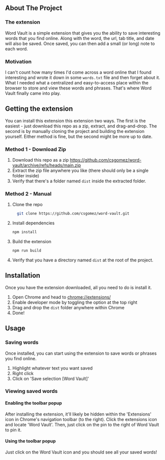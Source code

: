 <!-- GETTING STARTED -->

## About The Project

### The extension

Word Vault is a simple extension that gives you the ability to save interesting words that you find online. Along with the word, the url, tab title, and date will also be saved. Once saved, you can then add a small (or long) note to each word.

### Motivation

I can't count how many times I'd come across a word online that I found interesting and wrote it down in some `words.txt` file and then forget about it. What I needed what a centralized and easy-to-access place within the browser to store and view these words and phrases. That's where Word Vault finally came into play.

## Getting the extension

You can install this extension this extension two ways. The first is the easiest - just download this repo as a zip, extract, and drag-and-drop. The second is by manually cloning the project and building the extension yourself. Either method is fine, but the second might be more up to date.

### Method 1 - Download Zip

1. Download this repo as a zip https://github.com/csgomez/word-vault/archive/refs/heads/main.zip
2. Extract the zip file anywhere you like (there should only be a single folder inside)
3. Verify that there's a folder named `dist` inside the extracted folder.

### Method 2 - Manual

1. Clone the repo
   ```sh
     git clone https://github.com/csgomez/word-vault.git
   ```
2. Install dependencies
   ```sh
   npm install
   ```
3. Build the extension
   ```sh
   npm run build
   ```
4. Verify that you have a directory named `dist` at the root of the project.

## Installation

Once you have the extension downloaded, all you need to do is install it.

1. Open Chrome and head to [chrome://extensions/](chrome://extensions/)
2. Enable developer mode by toggling the option at the top right
3. Drag and drop the `dist` folder anywhere within Chrome
4. Done!

## Usage

### Saving words

Once installed, you can start using the extension to save words or phrases you find online.

1. Highlight whatever text you want saved
2. Right click
3. Click on 'Save selection [Word Vault]'

### Viewing saved words

#### Enabling the toolbar popup

After installing the extension, it'll likely be hidden within the 'Extensions' icon in Chrome's navigation toolbar (to the right). Click the extensions icon and locate 'Word Vault'. Then, just click on the pin to the right of Word Vault to pin it.

#### Using the toolbar popup

Just click on the Word Vault icon and you should see all your saved words!
